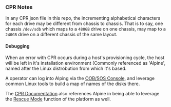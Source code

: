 ### CPR Notes ###

In any CPR json file in this repo, the incrementing alphabetical characters for each drive may be different from chassis to chassis. That is to say, one chassis `/dev/sdb` which maps to a `480GB` drive on one chassis, may map to a `240GB` drive on a different chassis of the same layout.

#### Debugging #####


When an error with CPR occurs during a host's provisioning cycle, the host will be left in it's installation environment (Commonly referenced as 'Alpine', named after the Linux distrobution from which it's based. 

A operator can log into Alping via the [OOB/SOS Console](https://metal.equinix.com/developers/docs/resilience-recovery/serial-over-ssh/), and leverage common Linux tools to build a map of names of the disks there. 

The [CPR Documentation](https://metal.equinix.com/developers/docs/servers/custom-partitioning-raid/) also references Alpine in being able to leverage the [Rescue Mode](https://metal.equinix.com/developers/docs/resilience-recovery/rescue-mode/) function of the platform as well. 